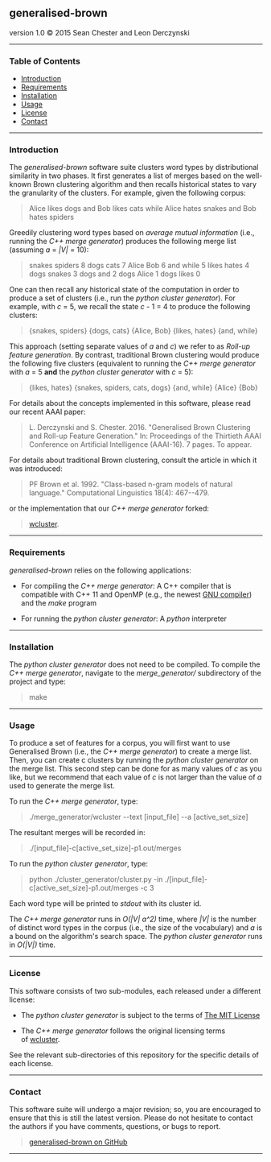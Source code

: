 ## generalised-brown
version 1.0
© 2015 Sean Chester and Leon Derczynski

-------------------------------------------
### Table of Contents 

  * [Introduction](#introduction)
  * [Requirements](#requirements)
  * [Installation](#installation)
  * [Usage](#usage)
  * [License](#license)
  * [Contact](#contact)
  

------------------------------------
### Introduction
<a name="introduction" ></a>

The *generalised-brown* software suite clusters word types by 
distributional similarity in two phases. It first generates a list 
of merges based on the well-known Brown clustering algorithm and 
then recalls historical states to vary the granularity of the
clusters. For example, given the following corpus:

> Alice likes dogs and Bob likes cats while Alice hates snakes and Bob hates spiders

Greedily clustering word types based on *average mutual information* 
(i.e., running the *C++ merge generator*) produces the following 
merge list (assuming _a_ = _|V|_ = 10):

> snakes spiders 8
> dogs cats 7
> Alice Bob 6
> and while 5
> likes hates 4
> dogs snakes 3
> dogs and 2
> dogs Alice 1
> dogs likes 0

One can then recall any historical state of the computation in order to 
produce a set of clusters (i.e., run the *python cluster generator*).
For example, with _c_ = 5, we recall the state _c_ - 1 = 4 to produce 
the following clusters:

> {snakes, spiders}
> {dogs, cats}
> {Alice, Bob}
> {likes, hates}
> {and, while}

This approach (setting separate values of _a_ and _c_) we refer to as 
*Roll-up feature generation*. By contrast, traditional Brown clustering 
would produce the following five clusters (equivalent to running the 
*C++ merge generator* with _a_ = 5 **and** the *python cluster generator* 
with _c_ = 5):

> {likes, hates}
> {snakes, spiders, cats, dogs}
> {and, while}
> {Alice}
> {Bob}

For details about the concepts implemented in this software, please 
read our recent AAAI paper:

> L. Derczynski and S. Chester. 2016. "Generalised Brown Clustering 
>   and Roll-up Feature Generation." In: Proceedings of the 
>   Thirtieth AAAI Conference on Artificial Intelligence (AAAI-16). 
>		7 pages. To appear.

For details about traditional Brown clustering, consult the article 
in which it was introduced:

> PF Brown et al. 1992. "Class-based n-gram models of natural language."
>   Computational Linguistics 18(4): 467--479.

or the implementation that our *C++ merge generator* forked:  

> [wcluster](https://github.com/percyliang/brown-cluster).


------------------------------------
### Requirements
<a name="requirements" ></a>

*generalised-brown* relies on the following applications:

 + For compiling the *C++ merge generator*: A C++ compiler that 
 is compatible with C++ 11 and OpenMP (e.g., the newest 
 [GNU compiler](https://gcc.gnu.org/)) and the *make* program

 + For running the *python cluster generator*: A *python* 
 interpreter

------------------------------------
### Installation
<a name="installation" ></a>

The *python cluster generator* does not need to be compiled.
To compile the *C++ merge generator*, navigate to the 
*merge_generator/* subdirectory of the project and type:

>make

------------------------------------
### Usage
<a name="usage" ></a>

To produce a set of features for a corpus, you will first want to use 
Generalised Brown (i.e., the *C++ merge generator*) to create a merge list. 
Then, you can create c clusters by running the *python cluster generator* 
on the merge list. This second step can be done for as many values of _c_ 
as you like, but we recommend that each value of _c_ is not larger than the 
value of _a_ used to generate the merge list.

To run the *C++ merge generator*, type:

>./merge_generator/wcluster --text [input_file] --a [active_set_size]

The resultant merges will be recorded in:

>./[input_file]-c[active_set_size]-p1.out/merges

To run the *python cluster generator*, type:

>python ./cluster_generator/cluster.py -in ./[input_file]-c[active_set_size]-p1.out/merges -c 3

Each word type will be printed to *stdout* with its cluster id.

The *C++ merge generator* runs in _O(|V| a^2)_ time, where _|V|_ is the number 
of distinct word types in the corpus (i.e., the size of the vocabulary) and 
_a_ is a bound on the algorithm's search space. The *python cluster generator* 
runs in _O(|V|)_ time.
  

------------------------------------
### License
<a name="license"></a>

This software consists of two sub-modules, each released under a 
different license: 

 + The *python cluster generator* is subject to the terms of 
[The MIT License](http://opensource.org/licenses/MIT) 

 + The *C++ merge generator* follows the original licensing terms  
of [wcluster](https://github.com/percyliang/brown-cluster). 

See the relevant sub-directories of this repository for the 
specific details of each license.



------------------------------------
### Contact
<a name="contact"></a>

This software suite will undergo a major revision; so, you are encouraged 
to ensure that this is still the latest version. Please do not hesitate to 
contact the authors if you have comments, questions, or bugs to report.
>[generalised-brown on GitHub](https://github.com/sean-chester/generalised-brown) 

------------------------------------
